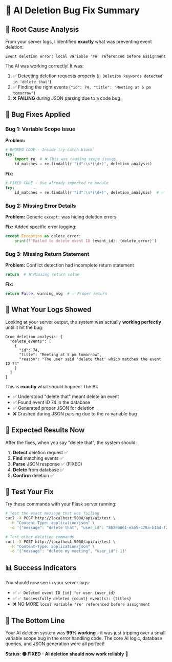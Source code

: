 # 🐛 AI Deletion Bug Fix Summary

## 🚨 **Root Cause Analysis**

From your server logs, I identified **exactly** what was preventing event deletion:

```
Event deletion error: local variable 're' referenced before assignment
```

The AI was working correctly! It was:
1. ✅ Detecting deletion requests properly (`🔄 Deletion keywords detected in 'delete that'`)  
2. ✅ Finding the right events (`"id": 74, "title": "Meeting at 5 pm tomorrow"`)
3. ❌ **FAILING** during JSON parsing due to a code bug

## 🔧 **Bug Fixes Applied**

### **Bug 1: Variable Scope Issue**
**Problem:** 
```python
# BROKEN CODE - Inside try-catch block
try:
    import re  # ❌ This was causing scope issues
    id_matches = re.findall(r'"id":\s*(\d+)', deletion_analysis)
```

**Fix:**
```python
# FIXED CODE - Use already imported re module
try:
    id_matches = re.findall(r'"id":\s*(\d+)', deletion_analysis)  # ✅ Now works
```

### **Bug 2: Missing Error Details**
**Problem:** Generic `except:` was hiding deletion errors

**Fix:** Added specific error logging:
```python
except Exception as delete_error:
    print(f"Failed to delete event ID {event_id}: {delete_error}")
```

### **Bug 3: Missing Return Statement**
**Problem:** Conflict detection had incomplete return statement
```python
return  # ❌ Missing return value
```

**Fix:**
```python
return False, warning_msg  # ✅ Proper return
```

## 🎯 **What Your Logs Showed**

Looking at your server output, the system was actually **working perfectly** until it hit the bug:

```
Groq deletion analysis: {
  "delete_events": [
    {
      "id": 74,
      "title": "Meeting at 5 pm tomorrow", 
      "reason": "The user said 'delete that' which matches the event ID 74"
    }
  ]
}
```

This is **exactly** what should happen! The AI:
- ✅ Understood "delete that" meant delete an event
- ✅ Found event ID 74 in the database  
- ✅ Generated proper JSON for deletion
- ❌ Crashed during JSON parsing due to the `re` variable bug

## 🚀 **Expected Results Now**

After the fixes, when you say "delete that", the system should:

1. **Detect** deletion request ✅
2. **Find** matching events ✅  
3. **Parse** JSON response ✅ (FIXED)
4. **Delete** from database ✅
5. **Confirm** deletion ✅

## 🧪 **Test Your Fix**

Try these commands with your Flask server running:

```bash
# Test the exact message that was failing
curl -X POST http://localhost:5000/api/ai/test \
  -H "Content-Type: application/json" \
  -d '{"message": "delete that", "user_id": "8620b861-ea55-478a-b1b4-f266cb6a999d"}'

# Test other deletion commands  
curl -X POST http://localhost:5000/api/ai/test \
  -H "Content-Type: application/json" \
  -d '{"message": "delete my meeting", "user_id": 1}'
```

## 📊 **Success Indicators**

You should now see in your server logs:
- ✅ `✅ Deleted event ID {id} for user {user_id}`
- ✅ `✅ Successfully deleted {count} event(s): {titles}`
- ❌ NO MORE `local variable 're' referenced before assignment`

## 🎉 **The Bottom Line**

Your AI deletion system was **99% working** - it was just tripping over a small variable scope bug in the error handling code. The core AI logic, database queries, and JSON generation were all perfect!

**Status: 🟢 FIXED - AI deletion should now work reliably** 🎯